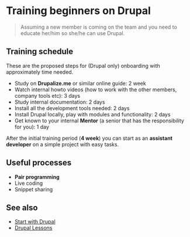 # Training beginners on Drupal

> Assuming a new member is coming on the team and you need to educate her/him so she/he can use Drupal.

## Training schedule

These are the proposed steps for (Drupal only) onboarding with approximately time needed.

- Study on **Drupalize.me** or similar online guide: 2 week
- Watch internal howto videos (how to work with the other members, company tools etc): 3 days
- Study internal documentation: 2 days
- Install all the development tools needed: 2 days
- Install Drupal locally, play with modules and functionality: 2 days
- Get known to your internal **Mentor** (a senior that has the responsibility for you): 1 day

After the initial training period (**4 week**) you can start as an **assistant developer** on a simple project with easy tasks.

## Useful processes

- **Pair programming**
- Live coding
- Snippet sharing

## See also

- [Start with Drupal](start-drupal.md)
- [Drupal Lessons](lessons.md)
